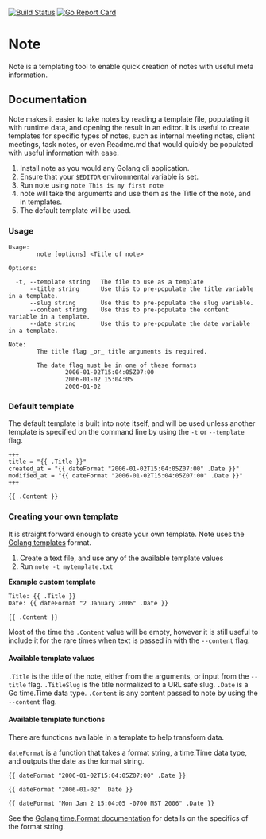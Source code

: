 [![Build Status](https://travis-ci.com/ukiahsmith/note.svg?branch=master)](https://travis-ci.com/ukiahsmith/note) [![Go Report Card](https://goreportcard.com/badge/github.com/ukiahsmith/note)](https://goreportcard.com/report/github.com/ukiahsmith/note)

# Note

Note is a templating tool to enable quick creation of notes with useful meta information.

## Documentation

Note makes it easier to take notes by reading a template file, populating it with runtime data, and opening the result in an editor. It is useful to create templates for specific types of notes, such as internal meeting notes, client meetings, task notes, or even Readme.md that would quickly be populated with useful information with ease.

1. Install note as you would any Golang cli application.
2. Ensure that your `$EDITOR` environmental variable is set.
3. Run note using `note This is my first note`
4. note will take the arguments and use them as the Title of the note, and in templates.
5. The default template will be used. 

### Usage

```
Usage:
        note [options] <Title of note>

Options:

  -t, --template string   The file to use as a template
      --title string      Use this to pre-populate the title variable in a template.
      --slug string       Use this to pre-populate the slug variable.
      --content string    Use this to pre-populate the content variable in a template.
      --date string       Use this to pre-populate the date variable in a template.

Note:
        The title flag _or_ title arguments is required.

        The date flag must be in one of these formats
                2006-01-02T15:04:05Z07:00
                2006-01-02 15:04:05
                2006-01-02
```


### Default template

The default template is built into note itself, and will be used unless another template is specified on the command line by using the `-t` or `--template` flag.

```
+++
title = "{{ .Title }}"
created_at = "{{ dateFormat "2006-01-02T15:04:05Z07:00" .Date }}"
modified_at = "{{ dateFormat "2006-01-02T15:04:05Z07:00" .Date }}"
+++

{{ .Content }}
```

### Creating your own template

It is straight forward enough to create your own template. Note uses the [Golang templates](https://golang.org/pkg/text/template/) format. 

1. Create a text file, and use any of the available template values
2. Run `note -t mytemplate.txt` 

**Example custom template**

```
Title: {{ .Title }}
Date: {{ dateFormat "2 January 2006" .Date }}

{{ .Content }}
```

Most of the time the `.Content` value will be empty, however it is still useful to include it for the rare times when text is passed in with the `--content` flag.

#### Available template values

`.Title` is the title of the note, either from the arguments, or input from the `--title` flag.
`.TitleSlug` is the title normalized to a URL safe slug. 
`.Date` is a Go time.Time data type.
`.Content` is any content passed to note by using the `--content` flag.


#### Available template functions

There are functions available in a template to help transform data.

`dateFormat` is a function that takes a format string, a time.Time data type, and outputs the date as the format string.

```
{{ dateFormat "2006-01-02T15:04:05Z07:00" .Date }}

{{ dateFormat "2006-01-02" .Date }}

{{ dateFormat "Mon Jan 2 15:04:05 -0700 MST 2006" .Date }}
```

See the [Golang time.Format documentation](https://golang.org/pkg/time/#Time.Format) for details on the specifics of the format string.
